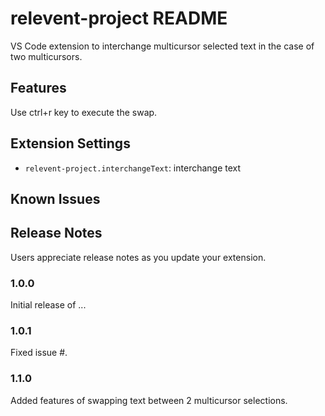 # relevent-project README
VS Code extension to interchange multicursor selected text in the case of two multicursors.

## Features

Use ctrl+r key to execute the swap.

## Extension Settings

* `relevent-project.interchangeText`: interchange text

## Known Issues

## Release Notes

Users appreciate release notes as you update your extension.

### 1.0.0

Initial release of ...

### 1.0.1

Fixed issue #.

### 1.1.0

Added features of swapping text between 2 multicursor selections.
